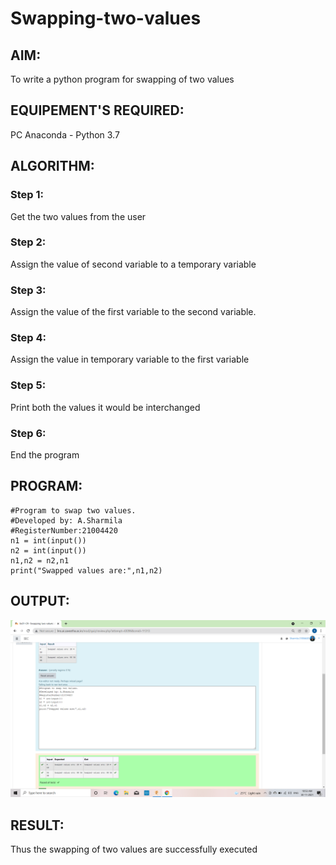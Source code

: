 # Swapping-two-values
## AIM:
To write a python program for swapping of two values
## EQUIPEMENT'S REQUIRED: 
PC
Anaconda - Python 3.7
## ALGORITHM: 
### Step 1:
Get the two values from the user
### Step 2: 
Assign the value of second variable to a temporary variable 
### Step 3: 
Assign the value of the first variable to the second variable.
### Step 4:  
Assign the value in temporary variable to the first variable
### Step 5: 
Print both the values it would be interchanged
### Step 6: 
End the program
## PROGRAM:
~~~
#Program to swap two values.
#Developed by: A.Sharmila
#RegisterNumber:21004420
n1 = int(input())
n2 = int(input())
n1,n2 = n2,n1
print("Swapped values are:",n1,n2)
~~~
## OUTPUT:
![output](.//swap.png)
## RESULT:
Thus the swapping of two values are successfully executed



